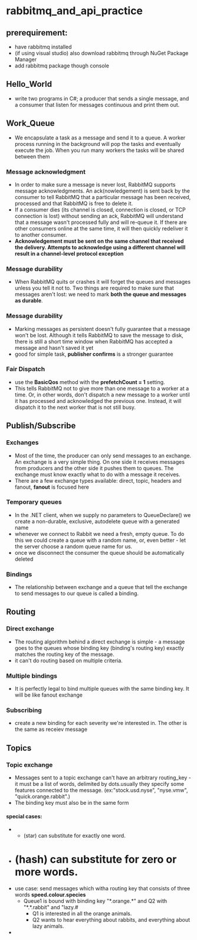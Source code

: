 # rabbitmq_and_api_practice
## prerequirement:
* have rabbitmq installed
* (if using visual studio) also download rabbitmq through NuGet Package Manager
* add rabbitmq package though console
## Hello_World
* write two programs in C#; a producer that sends a single message, and a consumer that listen for messages continuous and print them out.
## Work_Queue
* We encapsulate a task as a message and send it to a queue. A worker process running in the background will pop the tasks and eventually execute the job. When you run many workers the tasks will be shared between them
### Message acknowledgment
* In order to make sure a message is never lost, RabbitMQ supports message acknowledgments. An ack(nowledgement) is sent back by the consumer to tell RabbitMQ that a particular message has been received, processed and that RabbitMQ is free to delete it.
* If a consumer dies (its channel is closed, connection is closed, or TCP connection is lost) without sending an ack, RabbitMQ will understand that a message wasn't processed fully and will re-queue it. If there are other consumers online at the same time, it will then quickly redeliver it to another consumer. 
* **Acknowledgement must be sent on the same channel that received the delivery. Attempts to acknowledge using a different channel will result in a channel-level protocol exception**
### Message durability
* When RabbitMQ quits or crashes it will forget the queues and messages unless you tell it not to. Two things are required to make sure that messages aren't lost: we need to mark **both the queue and messages as durable**.
### Message durability
* Marking messages as persistent doesn't fully guarantee that a message won't be lost. Although it tells RabbitMQ to save the message to disk, there is still a short time window when RabbitMQ has accepted a message and hasn't saved it yet
* good for simple task, **publisher confirms** is a stronger guarantee 
### Fair Dispatch
*  use the **BasicQos** method with the **prefetchCount = 1** setting.
*  This tells RabbitMQ not to give more than one message to a worker at a time. Or, in other words, don't dispatch a new message to a worker until it has processed and acknowledged the previous one. Instead, it will dispatch it to the next worker that is not still busy.

## Publish/Subscribe
### Exchanges
* Most of the time,  the producer can only send messages to an exchange. An exchange is a very simple thing. On one side it receives messages from producers and the other side it pushes them to queues. The exchange must know exactly what to do with a message it receives.
* There are a few exchange types available: direct, topic, headers and fanout, **fanout** is focused here
### Temporary queues
* In the .NET client, when we supply no parameters to QueueDeclare() we create a non-durable, exclusive, autodelete queue with a generated name
* whenever we connect to Rabbit we need a fresh, empty queue. To do this we could create a queue with a random name, or, even better - let the server choose a random queue name for us.
* once we disconnect the consumer the queue should be automatically deleted
### Bindings
* The relationship between exchange and a queue that tell the exchange to send messages to our queue is called a binding.

## Routing
### Direct exchange
* The routing algorithm behind a direct exchange is simple - a message goes to the queues whose binding key (binding's routing key) exactly matches the routing key of the message.
* it can't do routing based on multiple criteria.
### Multiple bindings
* It is perfectly legal to bind multiple queues with the same binding key. It will be like fanout exchange
### Subscribing
* create a new binding for each severity we're interested in. The other is the same as receiev message
## Topics
### Topic exchange
* Messages sent to a topic exchange can't have an arbitrary routing_key - it must be a list of words, delimited by dots.usually they specify some features connected to the message. (ex:"stock.usd.nyse", "nyse.vmw", "quick.orange.rabbit".)
* The binding key must also be in the same form
#### special cases:
* * (star) can substitute for exactly one word.
* # (hash) can substitute for zero or more words.
* use case: send messages which  witha routing key that consists of three words **speed.colour.species**
  * Queue1 is bound with binding key "\*.orange.\*" and Q2 with "\*.\*.rabbit" and "lazy.#
    * Q1 is interested in all the orange animals.
    * Q2 wants to hear everything about rabbits, and everything about lazy animals.
* 
